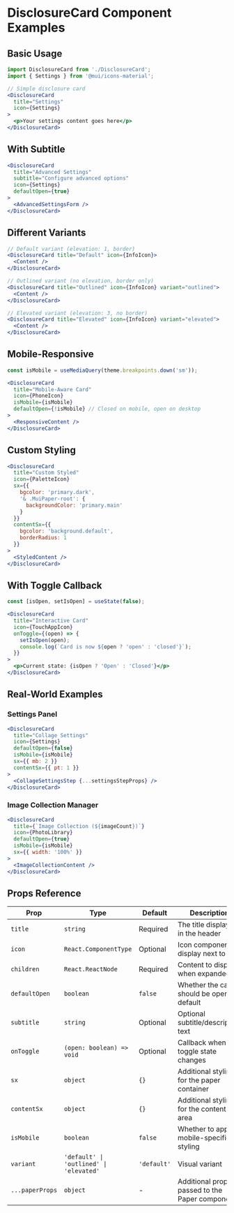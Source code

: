 # DisclosureCard Component Examples

## Basic Usage

```jsx
import DisclosureCard from './DisclosureCard';
import { Settings } from '@mui/icons-material';

// Simple disclosure card
<DisclosureCard
  title="Settings"
  icon={Settings}
>
  <p>Your settings content goes here</p>
</DisclosureCard>
```

## With Subtitle

```jsx
<DisclosureCard
  title="Advanced Settings"
  subtitle="Configure advanced options"
  icon={Settings}
  defaultOpen={true}
>
  <AdvancedSettingsForm />
</DisclosureCard>
```

## Different Variants

```jsx
// Default variant (elevation: 1, border)
<DisclosureCard title="Default" icon={InfoIcon}>
  <Content />
</DisclosureCard>

// Outlined variant (no elevation, border only)
<DisclosureCard title="Outlined" icon={InfoIcon} variant="outlined">
  <Content />
</DisclosureCard>

// Elevated variant (elevation: 3, no border)
<DisclosureCard title="Elevated" icon={InfoIcon} variant="elevated">
  <Content />
</DisclosureCard>
```

## Mobile-Responsive

```jsx
const isMobile = useMediaQuery(theme.breakpoints.down('sm'));

<DisclosureCard
  title="Mobile-Aware Card"
  icon={PhoneIcon}
  isMobile={isMobile}
  defaultOpen={!isMobile} // Closed on mobile, open on desktop
>
  <ResponsiveContent />
</DisclosureCard>
```

## Custom Styling

```jsx
<DisclosureCard
  title="Custom Styled"
  icon={PaletteIcon}
  sx={{
    bgcolor: 'primary.dark',
    '& .MuiPaper-root': {
      backgroundColor: 'primary.main'
    }
  }}
  contentSx={{
    bgcolor: 'background.default',
    borderRadius: 1
  }}
>
  <StyledContent />
</DisclosureCard>
```

## With Toggle Callback

```jsx
const [isOpen, setIsOpen] = useState(false);

<DisclosureCard
  title="Interactive Card"
  icon={TouchAppIcon}
  onToggle={(open) => {
    setIsOpen(open);
    console.log(`Card is now ${open ? 'open' : 'closed'}`);
  }}
>
  <p>Current state: {isOpen ? 'Open' : 'Closed'}</p>
</DisclosureCard>
```

## Real-World Examples

### Settings Panel
```jsx
<DisclosureCard
  title="Collage Settings"
  icon={Settings}
  defaultOpen={false}
  isMobile={isMobile}
  sx={{ mb: 2 }}
  contentSx={{ pt: 1 }}
>
  <CollageSettingsStep {...settingsStepProps} />
</DisclosureCard>
```

### Image Collection Manager
```jsx
<DisclosureCard
  title={`Image Collection (${imageCount})`}
  icon={PhotoLibrary}
  defaultOpen={true}
  isMobile={isMobile}
  sx={{ width: '100%' }}
>
  <ImageCollectionContent />
</DisclosureCard>
```

## Props Reference

| Prop | Type | Default | Description |
|------|------|---------|-------------|
| `title` | `string` | Required | The title displayed in the header |
| `icon` | `React.ComponentType` | Optional | Icon component to display next to title |
| `children` | `React.ReactNode` | Required | Content to display when expanded |
| `defaultOpen` | `boolean` | `false` | Whether the card should be open by default |
| `subtitle` | `string` | Optional | Optional subtitle/description text |
| `onToggle` | `(open: boolean) => void` | Optional | Callback when toggle state changes |
| `sx` | `object` | `{}` | Additional styling for the paper container |
| `contentSx` | `object` | `{}` | Additional styling for the content area |
| `isMobile` | `boolean` | `false` | Whether to apply mobile-specific styling |
| `variant` | `'default' \| 'outlined' \| 'elevated'` | `'default'` | Visual variant |
| `...paperProps` | `object` | - | Additional props passed to the Paper component | 